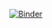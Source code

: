 [![Binder](https://mybinder.org/badge_logo.svg)](https://mybinder.org/v2/gh/amine631/algorithme_avance/main)


